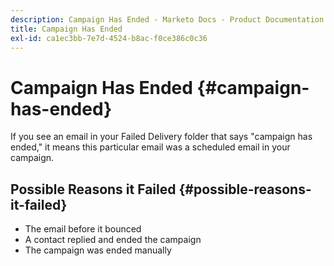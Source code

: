```yaml
---
description: Campaign Has Ended - Marketo Docs - Product Documentation
title: Campaign Has Ended
exl-id: ca1ec3bb-7e7d-4524-b8ac-f0ce386c0c36
---
```

# Campaign Has Ended {#campaign-has-ended}

If you see an email in your Failed Delivery folder that says "campaign has ended," it means this particular email was a scheduled email in your campaign.

## Possible Reasons it Failed {#possible-reasons-it-failed}

* The email before it bounced
* A contact replied and ended the campaign
* The campaign was ended manually
